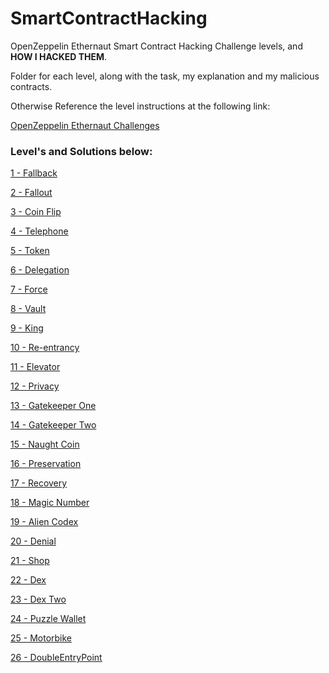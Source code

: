 # SmartContractHacking
OpenZeppelin Ethernaut Smart Contract Hacking Challenge levels, and **HOW I HACKED THEM**.

Folder for each level, along with the task, my explanation and my malicious contracts.

Otherwise Reference the level instructions at the following link:

[OpenZeppelin Ethernaut Challenges](https://ethernaut.openzeppelin.com/)

### Level's and Solutions below:

[1 - Fallback](https://github.com/CharlieJRBenson/SmartContractHacking/tree/main/Fallback)

[2 - Fallout](https://github.com/CharlieJRBenson/SmartContractHacking/tree/main/Fallout)

[3 - Coin Flip](https://github.com/CharlieJRBenson/SmartContractHacking/tree/main/CoinFlip)

[4 - Telephone](https://github.com/CharlieJRBenson/SmartContractHacking/tree/main/Telephone)

[5 - Token](https://github.com/CharlieJRBenson/SmartContractHacking/tree/main/Token)

[6 - Delegation](https://github.com/CharlieJRBenson/SmartContractHacking/tree/main/Delegation)

[7 - Force](https://github.com/CharlieJRBenson/SmartContractHacking/tree/main/Force)

[8 - Vault](https://github.com/CharlieJRBenson/SmartContractHacking/tree/main/Vault)

[9 - King](https://github.com/CharlieJRBenson/SmartContractHacking/tree/main/King)

[10 - Re-entrancy](https://github.com/CharlieJRBenson/SmartContractHacking/tree/main/Re-entrancy)

[11 - Elevator]()

[12 - Privacy]()

[13 - Gatekeeper One]()

[14 - Gatekeeper Two]()

[15 - Naught Coin]()

[16 - Preservation]()

[17 - Recovery]()

[18 - Magic Number]()

[19 - Alien Codex]()

[20 - Denial]()

[21 - Shop]()

[22 - Dex]()

[23 - Dex Two]()

[24 - Puzzle Wallet]()

[25 - Motorbike]()

[26 - DoubleEntryPoint]()
